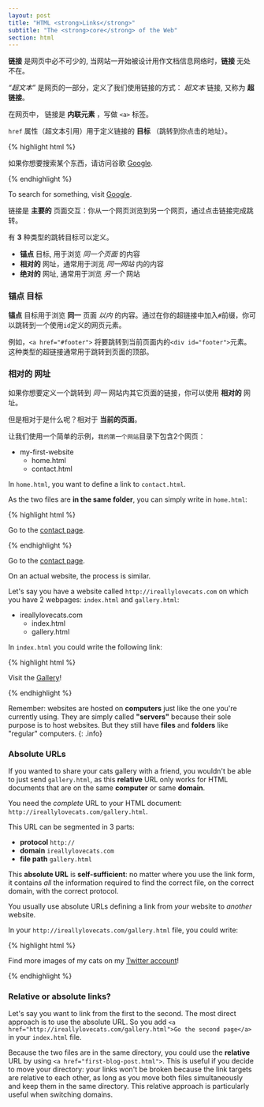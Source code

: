 ```yaml
---
layout: post
title: "HTML <strong>Links</strong>"
subtitle: "The <strong>core</strong> of the Web"
section: html
---
```


**链接** 是网页中必不可少的, 当网站一开始被设计用作文档信息网络时，**链接** 无处不在。

_“超文本”_ 是网页的一部分，定义了我们使用链接的方式： _超文本_ 链接, 又称为 **超链接**。

在网页中， 链接是 **内联元素** ，写做 `<a>` 标签。

`href` 属性（超文本引用）用于定义链接的 **目标** （跳转到你点击的地址）。

{% highlight html %}
<p>
  如果你想要搜索某个东西，请访问谷歌 <a href="http://www.google.com">Google</a>.
</p>
{% endhighlight %}

<div class="result">
  <p>
    To search for something, visit <a href="http://www.google.com">Google</a>.
  </p>
</div>

链接是 **主要的** 页面交互：你从一个网页浏览到另一个网页，通过点击链接完成跳转。

有 **3** 种类型的跳转目标可以定义。

* **锚点** 目标, 用于浏览 _同一个页面_ 的内容
* **相对的** 网址，通常用于浏览 _同一网站_ 内的内容
* **绝对的** 网址, 通常用于浏览 _另一个_ 网站

### 锚点 目标

**锚点** 目标用于浏览 **同一** 页面 _以内_ 的内容。通过在你的超链接中加入`#`前缀，你可以跳转到一个使用`id`定义的网页元素。

例如，`<a href="#footer">` 将要跳转到当前页面内的`<div id="footer">`元素。这种类型的超链接通常用于跳转到页面的顶部。

### 相对的 网址

如果你想要定义一个跳转到 _同一_ 网站内其它页面的链接，你可以使用 **相对的** 网址。

但是相对于是什么呢？相对于 **当前的页面**。

让我们使用一个简单的示例，`我的第一个网站`目录下包含2个网页：

<ul class="files">
  <li>
    <i class="fa fa-folder-o"></i>
    my-first-website
    <ul>
      <li>
        <i class="fa fa-file-code-o"></i>
        home.html
      </li>
      <li>
        <i class="fa fa-file-code-o"></i>
        contact.html
      </li>
    </ul>
  </li>
</ul>

In `home.html`, you want to define a link to `contact.html`.

As the two files are **in the same folder**, you can simply write in `home.html`:

{% highlight html %}
<p>
  Go to the <a href="contact.html">contact page</a>.
</p>
{% endhighlight %}

<div class="result">
  <p>
    Go to the <a href="contact.html">contact page</a>.
  </p>
</div>

On an actual website, the process is similar.

Let's say you have a website called `http://ireallylovecats.com` on which you have 2 webpages: `index.html` and `gallery.html`:

<ul class="files">
  <li>
    <i class="fa fa-folder-o"></i>
    ireallylovecats.com
    <ul>
      <li>
        <i class="fa fa-file-code-o"></i>
        index.html
      </li>
      <li>
        <i class="fa fa-file-code-o"></i>
        gallery.html
      </li>
    </ul>
  </li>
</ul>

In `index.html` you could write the following link:

{% highlight html %}
<p>
  Visit the <a href="gallery.html">Gallery</a>!
</p>
{% endhighlight %}

Remember: websites are hosted on **computers** just like the one you're currently using. They are simply called **"servers"** because their sole purpose is to host websites. But they still have **files** and **folders** like "regular" computers.
{: .info}

### Absolute URLs

If you wanted to share your cats gallery with a friend, you wouldn't be able to just send `gallery.html`, as this **relative** URL only works for HTML documents that are on the same **computer** or same **domain**.

You need the _complete_ URL to your HTML document: `http://ireallylovecats.com/gallery.html`.

This URL can be segmented in 3 parts:

* **protocol** `http://`
* **domain** `ireallylovecats.com`
* **file path** `gallery.html`

This **absolute URL** is **self-sufficient**: no matter where you use the link form, it contains _all_ the information required to find the correct file, on the correct domain, with the correct protocol.

You usually use absolute URLs defining a link from _your_ website to _another_ website.

In your `http://ireallylovecats.com/gallery.html` file, you could write:

{% highlight html %}
<p>
  Find more images of my cats on my <a href="https://twitter.com/ireallylovecats">Twitter account</a>!
</p>
{% endhighlight %}

### Relative or absolute links?

Let's say you want to link from the first to the second. The most direct approach is to use the absolute URL. So you add `<a href="http://ireallylovecats.com/gallery.html">Go the second page</a>` in your `index.html` file.

Because the two files are in the same directory, you could use the **relative** URL by using `<a href="first-blog-post.html">`. This is useful if you decide to move your directory: your links won't be broken because the link targets are relative to each other, as long as you move both files simultaneously and keep them in the same directory. This relative approach is particularly useful when switching domains.
